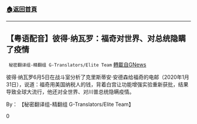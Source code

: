 ###  [:house:返回首頁](https://github.com/ourhimalayas/txt)
---

## 【粤语配音】彼得·纳瓦罗：福奇对世界、对总统隐瞒了疫情
` 秘密翻译组-精翻组 G-Translators/Elite Team` [轉載自GNews](https://gnews.org/zh-hans/1312097/)

彼得·纳瓦罗6月5日在战斗室分析了克里斯蒂安·安德森给福奇的电邮（2020年1月31日），说道：福奇用美国纳税人的钱，背着白宫让功能增强实验重新获批，结果导致全球大流行，他还对全世界、对川普总统隐瞒疫情。

By： 【秘密翻译组-精翻组 G-Translators/Elite Team】

0
